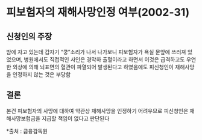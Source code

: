 # 피보험자의 재해사망인정 여부(2002-31)

## 신청인의 주장
밤에 자고 있는데 갑자기 “쿵”소리가 나서 나가보니 피보험자가 욕실 문앞에 쓰러져 있었으며, 병원에서도 직접적인 사인은 경막하 출혈이라고 하면서 이것은 급격하고도 우연한 외상에 의해 뇌표면의 혈관이 파열되어 발생된다고 하였음에도 피신청인이 재해사망을 인정하지 않는 것은 부당함

## 결론
본건 피보험자의 사망에 대하여 약관상 재해사망을 인정하기 어려우므로 피신청인은 재해사망보험금을 지급할 책임이 없다고 판단된다

*출처 : 금융감독원